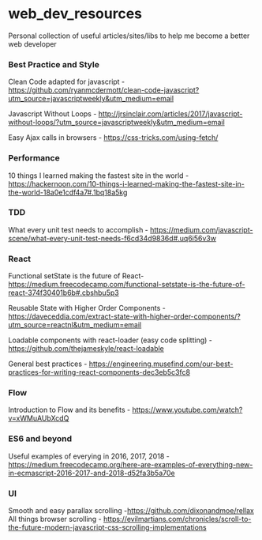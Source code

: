 # web_dev_resources
Personal collection of useful articles/sites/libs to help me become a better web developer

### Best Practice and Style
Clean Code adapted for javascript - https://github.com/ryanmcdermott/clean-code-javascript?utm_source=javascriptweekly&utm_medium=email

Javascript Without Loops - http://jrsinclair.com/articles/2017/javascript-without-loops/?utm_source=javascriptweekly&utm_medium=email

Easy Ajax calls in browsers - https://css-tricks.com/using-fetch/

### Performance
10 things I learned making the fastest site in the world - https://hackernoon.com/10-things-i-learned-making-the-fastest-site-in-the-world-18a0e1cdf4a7#.1bq18a5kg

### TDD
What every unit test needs to accomplish - https://medium.com/javascript-scene/what-every-unit-test-needs-f6cd34d9836d#.uq6i56v3w

### React
Functional setState is the future of React- https://medium.freecodecamp.com/functional-setstate-is-the-future-of-react-374f30401b6b#.cbshbu5p3

Reusable State with Higher Order Components - https://daveceddia.com/extract-state-with-higher-order-components/?utm_source=reactnl&utm_medium=email

Loadable components with react-loader (easy code splitting) - https://github.com/thejameskyle/react-loadable

General best practices - https://engineering.musefind.com/our-best-practices-for-writing-react-components-dec3eb5c3fc8

### Flow
Introduction to Flow and its benefits - https://www.youtube.com/watch?v=xWMuAUbXcdQ

### ES6 and beyond

Useful examples of everying in 2016, 2017, 2018 - https://medium.freecodecamp.org/here-are-examples-of-everything-new-in-ecmascript-2016-2017-and-2018-d52fa3b5a70e

### UI

Smooth and easy parallax scrolling -https://github.com/dixonandmoe/rellax
All things browser scrolling - https://evilmartians.com/chronicles/scroll-to-the-future-modern-javascript-css-scrolling-implementations
